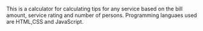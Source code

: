 This is a calculator for calculating tips for any service based on the bill amount, service rating and number of persons. 
Programming languaes used are HTML,CSS and JavaScript.
